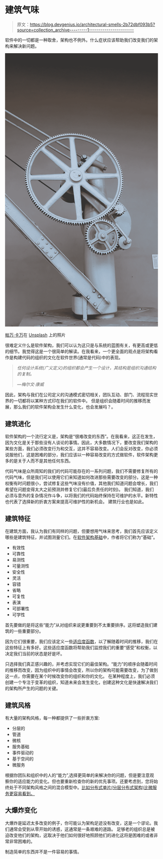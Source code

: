 # 建筑气味

> 原文：<https://blog.devgenius.io/architectural-smells-2b72dbf093b5?source=collection_archive---------1----------------------->

软件中的一切都是一种取舍，架构也不例外。什么症状应该帮助我们改变我们的架构来解决新问题。

![](img/bb4dad80fc5cd32c9eaeaf676e1049f0.png)

[帕万·卡万](https://unsplash.com/@pawankawan?utm_source=medium&utm_medium=referral)在 [Unsplash](https://unsplash.com?utm_source=medium&utm_medium=referral) 上的照片

很难定义什么是软件架构，我们可以认为这只是与系统的蓝图有关，有更高或更低的细节。我觉得这是一个很简单的解读。在我看来，一个更全面的观点是将架构看作是构建代码的组织的文化在软件世界(通常是代码)中的表现。

> *任何设计系统(广义定义)的组织都会产生一个设计，其结构是组织沟通结构的复制。*
> 
> *—梅尔文·康威*

因此，架构与我们在公司定义的沟通模式密切相关，团队互动、部门、流程现实世界的一切都将以某种方式印在我们的软件中。
但是组织会随着时间的推移而发展，那么我们的软件架构会发生什么变化，也会发展吗？。

## 建筑进化

软件架构的一个流行定义是，架构是“很难改变的东西”。在我看来，这正在发生，因为文化是关于那些没有人谈论的事情。因此，大多数情况下，要改变我们架构的某些方面，我们必须改变行为和交互，这并不容易改变。人们会反对改变，你必须说服他们，这是困难的部分，我们应该以一种容易改变的方式做软件，软件架构更多的是关于人而不是其他任何东西。

代码气味是众所周知的我们的代码可能存在的一系列问题，我们不需要修复所有的代码气味，但是我们可以使用它们来知道如何改进那些需要改变的部分。这是一种权衡有时问题很小，尝试修复这些气味没有价值，其他我们知道问题会增长，我们希望在问题变得太大之前预测并修复它们(最后负责任的时刻)。
我们知道，我们必须与意外的复杂情况作斗争，以将我们的代码始终保持在可维护的水平。新特性也代表了选择新的折衷方案来提高可维护性的新机会。
建筑行业也是如此。

## 建筑特征

在建筑方面，我认为我们有同样的问题，但要想用气味来思考，我们首先应该定义哪些是建筑特征，并试图测量它们。在[软件架构基础](http://fundamentalsofsoftwarearchitecture.com/)中，作者将它们称为“基础”。

*   有效性
*   可靠性
*   易测性
*   可量测性
*   安全性
*   灵活
*   容错
*   省略
*   可复性
*   表演
*   可部署性
*   可学性

首先要做的是将这些“能力”从对组织来说更重要到不太重要排序。这将塑造我们建筑的一些重要部分。

因为它们很重要，我们应该定义一些[适应度函数](https://www.thoughtworks.com/radar/techniques/architectural-fitness-function)，以了解随着时间的推移，我们在这些特征上有多好。这些适应度函数将帮助我们监控我们的重要“感受”和权衡，以决定我们当前的状态是好是坏。

只选择我们真正感兴趣的，并考虑实现它们的最佳架构。“能力”的顺序会随着时间的推移而改变，因为组织中的事情会改变，所以你的架构可能需要改变，为了做到这一点，你需要在某个时候改变你的组织和你的文化。
在某种程度上，我们必须创建一个专注于变革的组织，知道未来会发生变化，创建这种文化是快速解决我们的架构所产生的问题的关键。

## 建筑风格

有大量的架构风格，每一种都提供了一些折衷方案:

*   分层的
*   管道
*   微核
*   服务基础
*   事件驱动的
*   基于空间的
*   微服务

根据你团队和组织中的人的“能力”,选择更简单的来解决你的问题，但是要注意观察你的适应能力的变化。但也要重新检查你的新的优先事项。还要考虑到，您将始终处于不同架构风格之间的混合模型中。[比如分布式单片(分层分布式架构)比微服务更容易看到。](/distributed-monolith-1d2d9f86a68f?sk=7b489fa66af30f9946142485df6784d6)

## 大爆炸变化

大爆炸是延迟太多改变的例子，你可能认为架构足迹没有改变，这是一个谬论。我们通常会受到从零开始的诱惑，这通常是一条艰难的道路。
足够老的组织总是被迫改变他们的架构，这取决于他们如何很好地照顾他们的进化这将是困难的或者非常非常困难的。

制造简单的东西并不是一件容易的事情。